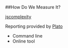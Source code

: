 ##How Do We Measure It?

[jscomplexity](http://jscomplexity.org/)

Reporting provided by [Plato](https://github.com/jsoverson/plato)

* Command line
* Online tool 
